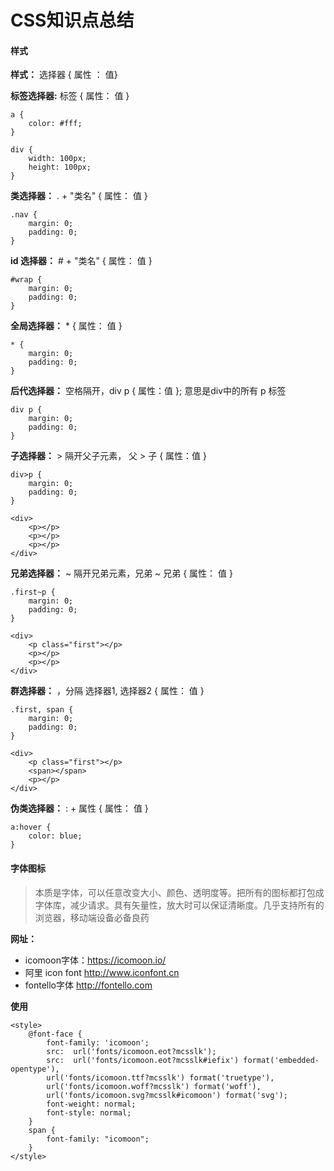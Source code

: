 <!--
 * @Description: In User Settings Edit
 * @Author: your name
 * @Date: 2019-10-13 21:38:27
 * @LastEditTime: 2019-10-13 22:12:20
 * @LastEditors: Please set LastEditors
 -->
# CSS知识点总结

#### 样式
**样式：** 选择器 { 属性 ： 值}

**标签选择器:** 标签 { 属性： 值 }

```
a {
    color: #fff;
}

div {
    width: 100px;
    height: 100px;
}
```

**类选择器：** . + "类名"  { 属性： 值 }

```
.nav {
    margin: 0;
    padding: 0;
}
```

**id 选择器：** # + "类名"  { 属性： 值 }

```
#wrap {
    margin: 0;
    padding: 0;
}
```

**全局选择器：** * { 属性： 值 }

```
* {
    margin: 0;
    padding: 0;
}
```

**后代选择器：** 空格隔开，div p { 属性：值 }; 意思是div中的所有 p 标签

```
div p {
    margin: 0;
    padding: 0;
}
```

**子选择器：**  > 隔开父子元素， 父 > 子 { 属性：值 }
```
div>p {
    margin: 0;
    padding: 0;
}

<div> 
    <p></p>
    <p></p>
    <p></p>
</div>
```
**兄弟选择器：** ~ 隔开兄弟元素，兄弟 ~ 兄弟 { 属性： 值 } 
```
.first~p {
    margin: 0;
    padding: 0;
}

<div> 
    <p class="first"></p>
    <p></p>
    <p></p>
</div>
```
**群选择器：** ，分隔 选择器1, 选择器2 { 属性： 值 }
```
.first, span {
    margin: 0;
    padding: 0;
}

<div>
    <p class="first"></p>
    <span></span>
    <p></p>
</div>
```
**伪类选择器：** : + 属性 { 属性： 值 } 
```
a:hover {
    color: blue;
}
```

#### 字体图标

>本质是字体，可以任意改变大小、颜色、透明度等。把所有的图标都打包成字体库，减少请求。具有矢量性，放大时可以保证清晰度。几乎支持所有的浏览器，移动端设备必备良药

**网址：**

* icomoon字体：https://icomoon.io/
* 阿里 icon font http://www.iconfont.cn 
* fontello字体 http://fontello.com

**使用**

```
<style>
    @font-face {
        font-family: 'icomoon'; 
        src:  url('fonts/icomoon.eot?mcsslk');
        src:  url('fonts/icomoon.eot?mcsslk#iefix') format('embedded-opentype'),
  	    url('fonts/icomoon.ttf?mcsslk') format('truetype'),
        url('fonts/icomoon.woff?mcsslk') format('woff'),
        url('fonts/icomoon.svg?mcsslk#icomoon') format('svg');
        font-weight: normal;
        font-style: normal;
    }
    span {
        font-family: "icomoon";
    }
</style>
```